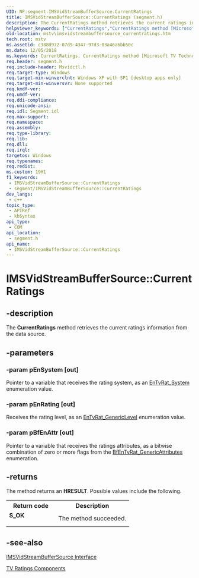 ```yaml
---
UID: NF:segment.IMSVidStreamBufferSource.CurrentRatings
title: IMSVidStreamBufferSource::CurrentRatings (segment.h)
description: The CurrentRatings method retrieves the current ratings information from the data source.
helpviewer_keywords: ["CurrentRatings","CurrentRatings method [Microsoft TV Technologies]","CurrentRatings method [Microsoft TV Technologies]","IMSVidStreamBufferSource interface","IMSVidStreamBufferSource interface [Microsoft TV Technologies]","CurrentRatings method","IMSVidStreamBufferSource.CurrentRatings","IMSVidStreamBufferSource::CurrentRatings","IMSVidStreamBufferSourceCurrentRatings","mstv.imsvidstreambuffersource_currentratings","segment/IMSVidStreamBufferSource::CurrentRatings"]
old-location: mstv\imsvidstreambuffersource_currentratings.htm
tech.root: mstv
ms.assetid: c388d972-07d9-4347-97d3-03a46a6bb50c
ms.date: 12/05/2018
ms.keywords: CurrentRatings, CurrentRatings method [Microsoft TV Technologies], CurrentRatings method [Microsoft TV Technologies],IMSVidStreamBufferSource interface, IMSVidStreamBufferSource interface [Microsoft TV Technologies],CurrentRatings method, IMSVidStreamBufferSource.CurrentRatings, IMSVidStreamBufferSource::CurrentRatings, IMSVidStreamBufferSourceCurrentRatings, mstv.imsvidstreambuffersource_currentratings, segment/IMSVidStreamBufferSource::CurrentRatings
req.header: segment.h
req.include-header: Msvidctl.h
req.target-type: Windows
req.target-min-winverclnt: Windows XP with SP1 [desktop apps only]
req.target-min-winversvr: None supported
req.kmdf-ver: 
req.umdf-ver: 
req.ddi-compliance: 
req.unicode-ansi: 
req.idl: Segment.idl
req.max-support: 
req.namespace: 
req.assembly: 
req.type-library: 
req.lib: 
req.dll: 
req.irql: 
targetos: Windows
req.typenames: 
req.redist: 
ms.custom: 19H1
f1_keywords:
 - IMSVidStreamBufferSource::CurrentRatings
 - segment/IMSVidStreamBufferSource::CurrentRatings
dev_langs:
 - c++
topic_type:
 - APIRef
 - kbSyntax
api_type:
 - COM
api_location:
 - segment.h
api_name:
 - IMSVidStreamBufferSource::CurrentRatings
---
```


# IMSVidStreamBufferSource::CurrentRatings


## -description

The <b>CurrentRatings</b> method retrieves the current ratings information from the data source.

## -parameters

### -param pEnSystem [out]

Pointer to a variable that receives the rating system, as an <a href="/previous-versions/windows/desktop/api/tvratings/ne-tvratings-entvrat_system">EnTvRat_System</a> enumeration value.

### -param pEnRating [out]

Receives the rating level, as an <a href="/previous-versions/windows/desktop/api/tvratings/ne-tvratings-entvrat_genericlevel">EnTvRat_GenericLevel</a> enumeration value.

### -param pBfEnAttr [out]

Pointer to a variable that receives the ratings attributes, as a bitwise combination of zero or more flags from the <a href="/previous-versions/windows/desktop/api/tvratings/ne-tvratings-bfentvrat_genericattributes">BfEnTvRat_GenericAttributes</a> enumeration.

## -returns

The method returns an <b>HRESULT</b>. Possible values include the following.

<table>
<tr>
<th>Return code</th>
<th>Description</th>
</tr>
<tr>
<td width="40%">
<dl>
<dt><b>S_OK</b></dt>
</dl>
</td>
<td width="60%">
The method succeeded.

</td>
</tr>
</table>

## -see-also

<a href="/previous-versions/windows/desktop/mstv/msvidstreambuffersource">IMSVidStreamBufferSource Interface</a>



<a href="/previous-versions/windows/desktop/mstv/tv-ratings-components">TV Ratings Components</a>

